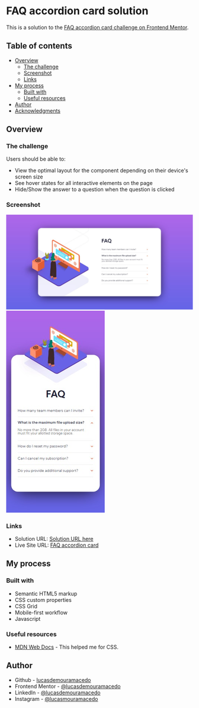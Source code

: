 # FAQ accordion card solution

This is a solution to the [FAQ accordion card challenge on Frontend Mentor](https://www.frontendmentor.io/challenges/faq-accordion-card-XlyjD0Oam). 

## Table of contents

- [Overview](#overview)
  - [The challenge](#the-challenge)
  - [Screenshot](#screenshot)
  - [Links](#links)
- [My process](#my-process)
  - [Built with](#built-with)
  - [Useful resources](#useful-resources)
- [Author](#author)
- [Acknowledgments](#acknowledgments)


## Overview

### The challenge

Users should be able to:

- View the optimal layout for the component depending on their device's screen size
- See hover states for all interactive elements on the page
- Hide/Show the answer to a question when the question is clicked

### Screenshot

![](./screenshot.jpg)
![](./screenshot-mobile.jpg)


### Links

- Solution URL: [Solution URL here](https://your-solution-url.com)
- Live Site URL: [FAQ accordion card](https://lucasdemouramacedo.github.io/faq-accordion-card/)

## My process

### Built with

- Semantic HTML5 markup
- CSS custom properties
- CSS Grid
- Mobile-first workflow
- Javascript

### Useful resources

- [MDN Web Docs](https://developer.mozilla.org/) - This helped me for CSS.

## Author

- Github - [lucasdemouramacedo](https://github.com/lucasdemouramacedo)
- Frontend Mentor - [@lucasdemouramacedo](https://www.frontendmentor.io/profile/lucasdemouramacedo)
- LinkedIn - [@lucasdemouramacedo](https://www.linkedin.com/in/lucasdemouramacedo/)
- Instagram - [@lucasmouramacedo](https://www.instagram.com/lucasmouramacedo/)